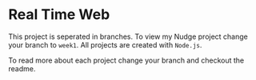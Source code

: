 # Real Time Web
This project is seperated in branches. To view my Nudge project change your branch to `week1`.
All projects are created with `Node.js`.

To read more about each project change your branch and checkout the readme. 
